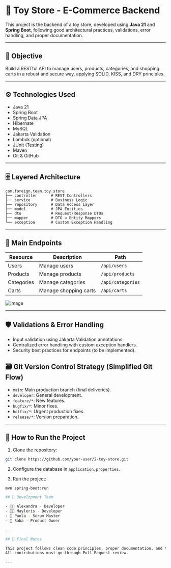 # 🧸 Toy Store - E-Commerce Backend

This project is the backend of a toy store, developed using **Java 21** and **Spring Boot**, following good architectural practices, validations, error handling, and proper documentation.

---

## 🎯 Objective

Build a RESTful API to manage users, products, categories, and shopping carts in a robust and secure way, applying SOLID, KISS, and DRY principles.

---

## ⚙️ Technologies Used

- Java 21
- Spring Boot
- Spring Data JPA
- Hibernate
- MySQL
- Jakarta Validation
- Lombok (optional)
- JUnit (Testing)
- Maven
- Git & GitHub

---

## 🗄️ Layered Architecture

```
com.foreign.team.toy.store
├── controller      # REST Controllers
├── service         # Business Logic
├── repository      # Data Access Layer
├── model           # JPA Entities
├── dto             # Request/Response DTOs
├── mapper          # DTO ↔ Entity Mappers
└── exception       # Custom Exception Handling
```

---

## 🧩 Main Endpoints

| Resource   | Description                    | Path                  |
|------------|---------------------------------|-----------------------|
| Users      | Manage users                   | `/api/users`          |
| Products   | Manage products                | `/api/products`       |
| Categories | Manage categories              | `/api/categories`     |
| Carts      | Manage shopping carts          | `/api/carts`          |

![image](https://github.com/user-attachments/assets/1fbdbb33-08bf-4803-9423-0d2cd9fd3618)

---

## 🛡️ Validations & Error Handling

- Input validation using Jakarta Validation annotations.
- Centralized error handling with custom exception handlers.
- Security best practices for endpoints (to be implemented).

## 🗃️ Git Version Control Strategy (Simplified Git Flow)

- `main`: Main production branch (final deliveries).
- `developer`: General development.
- `feature/*`: New features.
- `bugfix/*`: Minor fixes.
- `hotfix/*`: Urgent production fixes.
- `release/*`: Version preparation.

---

## 🚀 How to Run the Project

1. Clone the repository:

```bash
git clone https://github.com/your-user/2-toy-store.git
```

2. Configure the database in `application.properties`.

3. Run the project:

```bash
mvn spring-boot:run

## 🤝 Development Team

- 👩‍💻 Alexandra - Developer
- 👩‍💻 Mayleris - Developer
- 🧭 Paola - Scrum Master
- 💼 Saba - Product Owner

---

## 💙 Final Notes

This project follows clean code principles, proper documentation, and teamwork using Jira and GitHub.  
All contributions must go through Pull Request review.

---
